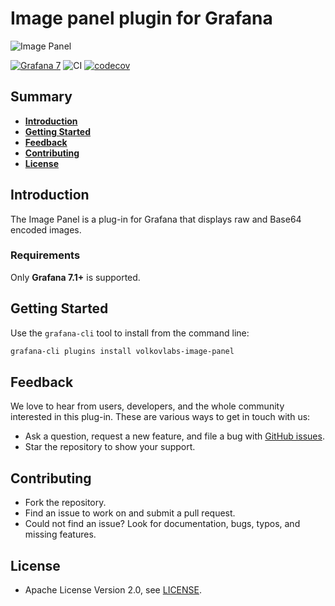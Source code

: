 # Image panel plugin for Grafana

![Image Panel](https://raw.githubusercontent.com/volkovlabs/grafana-image-panel/main/src/img/image-panel.png)

[![Grafana 7](https://img.shields.io/badge/Grafana-7-orange)](https://www.grafana.com)
![CI](https://github.com/volkovlabs/grafana-image-panel/workflows/CI/badge.svg)
[![codecov](https://codecov.io/gh/VolkovLabs/grafana-image-panel/branch/main/graph/badge.svg?token=0m6f0ktUar)](https://codecov.io/gh/VolkovLabs/grafana-image-panel)

## Summary

- [**Introduction**](#introduction)
- [**Getting Started**](#getting-started)
- [**Feedback**](#feedback)
- [**Contributing**](#contributing)
- [**License**](#license)

## Introduction

The Image Panel is a plug-in for Grafana that displays raw and Base64 encoded images.

### Requirements

Only **Grafana 7.1+** is supported.

## Getting Started

Use the `grafana-cli` tool to install from the command line:

```bash
grafana-cli plugins install volkovlabs-image-panel
```

## Feedback

We love to hear from users, developers, and the whole community interested in this plug-in. These are various ways to get in touch with us:

- Ask a question, request a new feature, and file a bug with [GitHub issues](https://github.com/volkovlabs/grafana-image-panel/issues/new/choose).
- Star the repository to show your support.

## Contributing

- Fork the repository.
- Find an issue to work on and submit a pull request.
- Could not find an issue? Look for documentation, bugs, typos, and missing features.

## License

- Apache License Version 2.0, see [LICENSE](https://github.com/volkovlabs/grafana-image-panel/blob/main/LICENSE).
